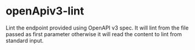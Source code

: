 # openApiv3-lint

Lint the endpoint provided using OpenAPI v3 spec. It will lint from the file
passed as first parameter otherwise it will read the content to lint from
standard input.
